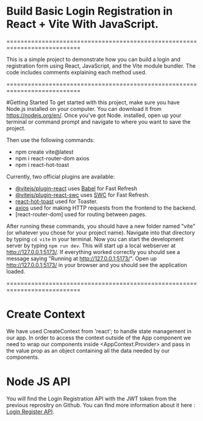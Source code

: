 # Build Basic Login Registration in React + Vite With JavaScript.
===========================================================================

This is a simple project to demonstrate how you can build a login and registration form using React,
JavaScript, and the Vite module bundler. The code includes comments explaining each method used.

===========================================================================

#Getting Started
To get started with this project, make sure you have Node.js installed on your computer. You
can download it from https://nodejs.org/en/. Once you've got Node.
installed, open up your terminal or command prompt and navigate to where you want to save the project.

Then use the following commands:
- npm create vite@latest
- npm i react-router-dom axios 
- npm i react-hot-toast


Currently, two official plugins are available:
- [@vitejs/plugin-react](https://github.com/vitejs/vite-plugin-react/blob/main/packages/plugin-react/README.md) uses [Babel](https://babeljs.io/) for Fast Refresh
- [@vitejs/plugin-react-swc](https://github.com/vitejs/vite-plugin-react-swc) uses [SWC](https://swc.rs/) for Fast Refresh.
- [react-hot-toast](https://react-hot-toast.com/) used for Toaster.
- [axios](https://www.npmjs.com/package/axios) used for making HTTP requests from the frontend to the backend.
- [react-router-dom] used for routing between pages.</s>



After running these commands, you should have a new folder named "vite" (or whatever you chose for your project name). Navigate into that directory by typing `cd vite` in your terminal. Now you can start the development server by typing `npm run dev`. This will start up a local webserver at http://127.0.0.1:5173/. If everything worked correctly you should see a message saying "Running at http://127.0.0.1:5173/". Open up http://127.0.0.1:5173/ in your browser and you should see the application loaded.

===========================================================================

# Create Context

We have used CreateContext from 'react'; to handle state management in our app. In order to access the context outside of
the App component we need to wrap our components inside <AppContext.Provider> and pass in the
value prop as an object containing all the data needed by our components.</s>


# Node JS API
You will find the Login Registration API with the JWT token from the previous reprositry on Github.
You can find more information about it here : [Login Register API](https://github.com/pooja2s/nodejs-express-mongodb-joi-jwt-bcryptjs).



